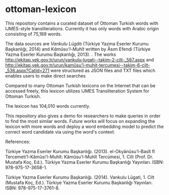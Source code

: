 # ottoman-lexicon
This repository contains a curated dataset of Ottoman Turkish words with IJMES-style transliterations. Currently it has only words with Arabic origin consisting of 75,189 words.

The data sources are *Vankulu Lügâtı* (Türkiye Yazma Eserler Kurumu Başkanlığı, 2014) and *Kâmûsu'l-Muhît* written by Âsım Efendi (Türkiye Yazma Eserler Kurumu Başkanlığı, 2013).
. The works http://ekitap.yek.gov.tr/urun/vankulu-lugati--takim-2-cilt-_587.aspx and http://ekitap.yek.gov.tr/urun/kamûsu’l-muhit-tercumesi--takim-6-cilt-_536.aspx?CatId=271 were structured as JSON files and TXT files which enables users to make direct searches

Compared to many Ottoman Turkish lexicons on the Internet that can be accessed freely, this lexicon utilizes IJMES Transliteration System for Ottoman Turkish.

The lexicon has 104,010 words currently.

This repository also gives a demo for researchers to make queries in order to find the most similar words.
Future works will focus on expanding the lexicon with more words and deploy a word embedding model to predict the correct word candidate via using the word's context.


References:

Türkiye Yazma Eserler Kurumu Başkanlığı. (2013). el-Okyânûsu’l-Basît fî Tercemeti’l-Kâmûsi’l-Muhît: Kâmûsu’l-Muhît Tercümesi, 1. Cilt (Prof. Dr. Mustafa Koç, Ed.). Türkiye Yazma Eserler Kurumu Başkanlığı Yayınları. ISBN: 978-975-17-3658-1.

Türkiye Yazma Eserler Kurumu Başkanlığı. (2014). Vankulu Lügati, 1. Cilt (Mustafa Koç, Ed.). Türkiye Yazma Eserler Kurumu Başkanlığı Yayınları. ISBN: 978-975-17-3761-8.
